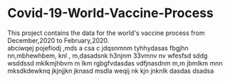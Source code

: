 # Covid-19-World-Vaccine-Process
This project contains  the data for the world's vaccine process from December,2020 to February,2020.  
abciwqej
pojefiodj
,mds a
csa c
jdqsnmnm
tyhhydasas
fbgjhn
nn,mbhewhbem, knl
, m,dasadsnk
h3njnm 
33vmnv nv
wfesfsd
sddg
wsddssd
mklkmjhbvm
m  lkm
rgbgfvdasdas
vdfjnasdnm
m,m
jbmlkm
mnn
mksdkdewknq
jkjnjjkn
jknasd
msdla
weqij
nk kjn
jnknlk
dasdas
dsadsa
